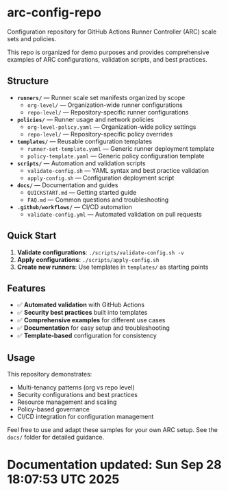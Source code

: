 # arc-config-repo

Configuration repository for GitHub Actions Runner Controller (ARC) scale sets and policies.

This repo is organized for demo purposes and provides comprehensive examples of ARC configurations, validation scripts, and best practices.

## Structure

- **`runners/`** — Runner scale set manifests organized by scope
  - `org-level/` — Organization-wide runner configurations
  - `repo-level/` — Repository-specific runner configurations
- **`policies/`** — Runner usage and network policies
  - `org-level-policy.yaml` — Organization-wide policy settings
  - `repo-level/` — Repository-specific policy overrides
- **`templates/`** — Reusable configuration templates
  - `runner-set-template.yaml` — Generic runner deployment template
  - `policy-template.yaml` — Generic policy configuration template
- **`scripts/`** — Automation and validation scripts
  - `validate-config.sh` — YAML syntax and best practice validation
  - `apply-config.sh` — Configuration deployment script
- **`docs/`** — Documentation and guides
  - `QUICKSTART.md` — Getting started guide
  - `FAQ.md` — Common questions and troubleshooting
- **`.github/workflows/`** — CI/CD automation
  - `validate-config.yml` — Automated validation on pull requests

## Quick Start

1. **Validate configurations**: `./scripts/validate-config.sh -v`
2. **Apply configurations**: `./scripts/apply-config.sh`
3. **Create new runners**: Use templates in `templates/` as starting points

## Features

- ✅ **Automated validation** with GitHub Actions
- ✅ **Security best practices** built into templates
- ✅ **Comprehensive examples** for different use cases
- ✅ **Documentation** for easy setup and troubleshooting
- ✅ **Template-based** configuration for consistency

## Usage

This repository demonstrates:
- Multi-tenancy patterns (org vs repo level)
- Security configurations and best practices
- Resource management and scaling
- Policy-based governance
- CI/CD integration for configuration management

Feel free to use and adapt these samples for your own ARC setup. See the `docs/` folder for detailed guidance.
# Documentation updated: Sun Sep 28 18:07:53 UTC 2025

